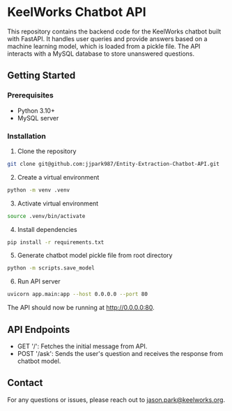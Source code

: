# KeelWorks Chatbot API

This repository contains the backend code for the KeelWorks chatbot built with FastAPI. It handles user queries and provide answers based on a machine learning model, which is loaded from a pickle file. The API interacts with a MySQL database to store unanswered questions.

## Getting Started

### Prerequisites

- Python 3.10+
- MySQL server

### Installation

1. Clone the repository

```zsh
git clone git@github.com:jjpark987/Entity-Extraction-Chatbot-API.git
```

2. Create a virtual environment

```zsh
python -m venv .venv
```

3. Activate virtual environment

```zsh
source .venv/bin/activate
```

4. Install dependencies

```zsh
pip install -r requirements.txt
```

5. Generate chatbot model pickle file from root directory

```zsh
python -m scripts.save_model
```

6. Run API server

```zsh
uvicorn app.main:app --host 0.0.0.0 --port 80
```

The API should now be running at http://0.0.0.0:80.

## API Endpoints

- GET '/': Fetches the initial message from API.
- POST '/ask': Sends the user's question and receives the response from chatbot model.

## Contact

For any questions or issues, please reach out to jason.park@keelworks.org.
